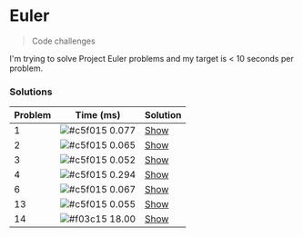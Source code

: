 # Euler
> Code challenges

I'm trying to solve Project Euler problems and my target is < 10 seconds per problem.

### Solutions

| Problem | Time (ms)                                                      | Solution                                                                   |
| ------- | -------------------------------------------------------------- | -------------------------------------------------------------------------- |
| 1       | ![#c5f015](https://placehold.it/15/c5f015/000000?text=+) 0.077 | [Show](https://github.com/hmleal/euler/blob/master/problem-1/solution.py)  |
| 2       | ![#c5f015](https://placehold.it/15/c5f015/000000?text=+) 0.065 | [Show](https://github.com/hmleal/euler/blob/master/problem-2/solution.py)  |
| 3       | ![#c5f015](https://placehold.it/15/c5f015/000000?text=+) 0.052 | [Show](https://github.com/hmleal/euler/blob/master/problem-3/solution.py)  |
| 4       | ![#c5f015](https://placehold.it/15/c5f015/000000?text=+) 0.294 | [Show](https://github.com/hmleal/euler/blob/master/problem-4/solution.py)  |
| 6       | ![#c5f015](https://placehold.it/15/c5f015/000000?text=+) 0.067 | [Show](https://github.com/hmleal/euler/blob/master/problem-6/solution.py)  |
| 13      | ![#c5f015](https://placehold.it/15/c5f015/000000?text=+) 0.055 | [Show](https://github.com/hmleal/euler/blob/master/problem-13/solution.py) |
| 14      | ![#f03c15](https://placehold.it/15/f03c15/000000?text=+) 18.00 | [Show](https://github.com/hmleal/euler/blob/master/problem-14/solution.py) |
